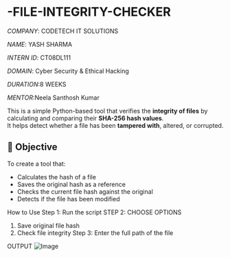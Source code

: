 # -FILE-INTEGRITY-CHECKER
*COMPANY*: CODETECH IT SOLUTIONS

*NAME*: YASH SHARMA

*INTERN ID*: CT08DL111

*DOMAIN*: Cyber Security & Ethical Hacking

*DURATION*:8 WEEKS

*MENTOR*:Neela Santhosh Kumar

This is a simple Python-based tool that verifies the **integrity of files** by calculating and comparing their **SHA-256 hash values**.  
It helps detect whether a file has been **tampered with**, altered, or corrupted.

## 🎯 Objective
To create a tool that:
- Calculates the hash of a file
- Saves the original hash as a reference
- Checks the current file hash against the original
- Detects if the file has been modified

 How to Use
Step 1: Run the script
 STEP 2: CHOOSE OPTIONS
1. Save original file hash
2. Check file integrity
Step 3: Enter the full path of the file

OUTPUT
![Image](https://github.com/user-attachments/assets/3d6727d8-b392-4c13-82fe-6f542c46ad1f)
